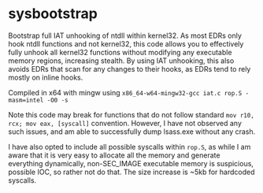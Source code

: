 # sysbootstrap
Bootstrap full IAT unhooking of ntdll within kernel32. As most EDRs only hook ntdll functions and not kernel32, this code allows you to effectively fully unhook all kernel32 functions without modifying any executable memory regions, increasing stealth. By using IAT unhooking, this also avoids EDRs that scan for any changes to their hooks, as EDRs tend to rely mostly on inline hooks.

Compiled in x64 with mingw using `x86_64-w64-mingw32-gcc iat.c rop.S -masm=intel -O0 -s`

Note this code may break for functions that do not follow standard `mov r10, rcx; mov eax, [syscall]` convention. However, I have not observed any such issues, and am able to successfully dump lsass.exe without any crash.

I have also opted to include all possible syscalls within `rop.S`, as while I am aware that it is very easy to allocate all the memory and generate everything dynamically, non-SEC_IMAGE executable memory is suspicious, possible IOC, so rather not do that. The size increase is ~5kb for hardcoded syscalls.
